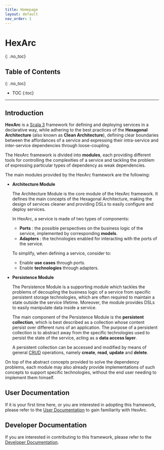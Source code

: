 ```yaml
---
title: Homepage
layout: default
nav_order: 1
---
```


# HexArc
{: .no_toc}

## Table of Contents
{: .no_toc}

- TOC
{:toc}

---

## Introduction

**HexArc** is a [Scala 3](https://www.scala-lang.org/) framework for defining and deploying
services in a declarative way, while adhering to the best practices of the **Hexagonal Architecture**
(also known as **Clean Architecture**), defining clear boundaries between the affordances
of a service and expressing their intra-service and inter-service dependencies through
loose-coupling.

The HexArc framework is divided into **modules**, each providing different tools for
controlling the complexities of a service and tackling the problem of expressing
particular types of dependency as weak dependencies.

The main modules provided by the HexArc framework are the following:
- **Architecture Module**

  The Architecture Module is the core module of the HexArc framework.
  It defines the main concepts of the Hexagonal Architecture, making the design of services
  cleaner and providing DSLs to easily configure and deploy services.

  In HexArc, a service is made of two types of components:
    - **Ports** : the possible perspectives on the business logic of the service, implemented
      by corresponding **models**.
    - **Adapters** : the technologies enabled for interacting with the ports of the service.

  To simplify, when defining a service, consider to:
    - Enable **use cases** through ports.
    - Enable **technologies** through adapters.

- **Persistence Module**

  The Persistence Module is a supporting module which tackles the problems of decoupling
  the business logic of a service from specific persistent storage technologies, which are
  often required to maintain a state outside the service lifetime. Moreover, the module provides
  DSLs to easily manipulate data inside a service.

  The main component of the Persistence Module is the **persistent collection**, which is
  best described as a collection whose content persist over different runs of an application.
  The purpose of a persistent collection is to abstract away from the specific technologies
  used to persist the state of the service, acting as a **data access layer**.

  A persistent collection can be accessed and modified by means of general
  [CRUD](https://en.wikipedia.org/wiki/Create,_read,_update_and_delete) operations, namely
  **create**, **read**, **update** and **delete**.

On top of the abstract concepts provided to solve the dependency problems, each module may also
already provide implementations of such concepts to support specific technologies, without the
end user needing to implement them himself.

## User Documentation

If it is your first time here, or you are interested in adopting this framework,
please refer to the [User Documentation](/hexarc/user-documentation) to gain 
familiarity with HexArc.

## Developer Documentation

If you are interested in contributing to this framework, please refer to the
[Developer Documentation](/hexarc/developer-documentation).
